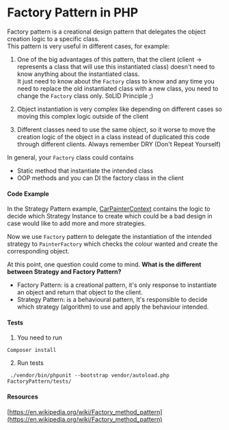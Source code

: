# Factory Pattern in PHP 
Factory pattern is a creational design pattern that delegates the object creation logic to a specific class.  
This pattern is very useful in different cases, for example:  
1. One of the big advantages of this pattern, that the client (client -> represents a class that will use this instantiated class) doesn't need to know anything about the instantiated class.   
It just need to know about the `Factory` class to know and any time you need to replace the old instantiated class with a new class, you need to change the `Factory` class only. S`O`LID Principle ;) 

3. Object instantiation is very complex like depending on different cases so moving this complex logic outside of the client 

4. Different classes need to use the same object, so it worse to move the creation logic of the object in a class instead of duplicated this code through different clients. Always remember DRY (Don't Repeat Yourself)

    
In general, your `Factory` class could contains  
-  Static method that instantiate the intended class
- OOP methods and you can DI the factory class in the client
  
#### Code Example 
In the Strategy Pattern example, [CarPainterContext](StrategyPattern/src/CarPainterContext.php) contains the logic to decide which Strategy Instance to create which could be a bad design in case would like to add more and more strategies.

Now we use `Factory` pattern to delegate the instantiation of the intended strategy to `PainterFactory` which checks the colour wanted and create the corresponding object.

At this point, one question could come to mind.
<b>What is the different between Strategy and Factory Pattern?</b>
- Factory Pattern: is a creational pattern, it's only response to instantiate an object and return that object to the client.
- Strategy Pattern: is a behavioural pattern, It's responsible to decide which strategy (algorithm) to use and apply the behaviour intended.

    
#### Tests  
 1. You need to run   
 ``` 
 Composer install 
 ```  
 2. Run tests  
```  
 ./vendor/bin/phpunit --bootstrap vendor/autoload.php FactoryPattern/tests/
 ```  
  
#### Resources  
[https://en.wikipedia.org/wiki/Factory_method_pattern](https://en.wikipedia.org/wiki/Factory_method_pattern)